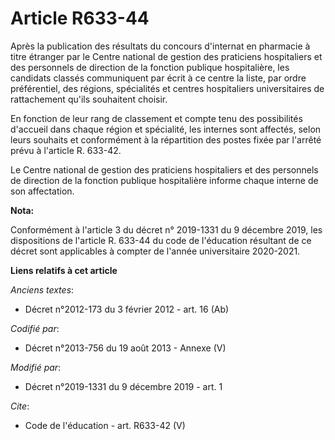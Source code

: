 # Article R633-44

Après la publication des résultats du concours d'internat en pharmacie à titre étranger par le Centre national de gestion des
praticiens hospitaliers et des personnels de direction de la fonction publique hospitalière, les candidats classés
communiquent par écrit à ce centre la liste, par ordre préférentiel, des régions, spécialités et centres hospitaliers
universitaires de rattachement qu'ils souhaitent choisir.

En fonction de leur rang de classement et compte tenu des possibilités d'accueil dans chaque région et spécialité, les
internes sont affectés, selon leurs souhaits et conformément à la répartition des postes fixée par l'arrêté prévu à l'article
R. 633-42.

Le Centre national de gestion des praticiens hospitaliers et des personnels de direction de la fonction publique hospitalière
informe chaque interne de son affectation.

**Nota:**

Conformément à l'article 3 du décret n° 2019-1331 du 9 décembre 2019, les dispositions de l'article R. 633-44 du code de
l'éducation résultant de ce décret sont applicables à compter de l'année universitaire 2020-2021.

**Liens relatifs à cet article**

_Anciens textes_:

  - Décret n°2012-173 du 3 février 2012 - art. 16 (Ab)

_Codifié par_:

  - Décret n°2013-756 du 19 août 2013 -  Annexe (V)

_Modifié par_:

  - Décret n°2019-1331 du 9 décembre 2019 - art. 1

_Cite_:

  - Code de l'éducation - art. R633-42 (V)
